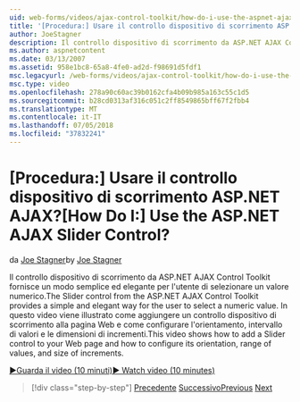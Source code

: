 ```yaml
---
uid: web-forms/videos/ajax-control-toolkit/how-do-i-use-the-aspnet-ajax-slider-control
title: '[Procedura:] Usare il controllo dispositivo di scorrimento ASP.NET AJAX? | Microsoft Docs'
author: JoeStagner
description: Il controllo dispositivo di scorrimento da ASP.NET AJAX Control Toolkit fornisce un modo semplice ed elegante per l'utente di selezionare un valore numerico. Questo video si dimostra come Active Directory...
ms.author: aspnetcontent
ms.date: 03/13/2007
ms.assetid: 958e1bc8-65a8-4fe0-ad2d-f98691d5fdf1
msc.legacyurl: /web-forms/videos/ajax-control-toolkit/how-do-i-use-the-aspnet-ajax-slider-control
msc.type: video
ms.openlocfilehash: 278a90c60ac39b0162cfa4b09b985a163c55c1d5
ms.sourcegitcommit: b28cd0313af316c051c2ff8549865bff67f2fbb4
ms.translationtype: MT
ms.contentlocale: it-IT
ms.lasthandoff: 07/05/2018
ms.locfileid: "37832241"
---
```

<a name="how-do-i-use-the-aspnet-ajax-slider-control"></a><span data-ttu-id="74a2c-105">[Procedura:] Usare il controllo dispositivo di scorrimento ASP.NET AJAX?</span><span class="sxs-lookup"><span data-stu-id="74a2c-105">[How Do I:] Use the ASP.NET AJAX Slider Control?</span></span>
====================
<span data-ttu-id="74a2c-106">da [Joe Stagner](https://github.com/JoeStagner)</span><span class="sxs-lookup"><span data-stu-id="74a2c-106">by [Joe Stagner](https://github.com/JoeStagner)</span></span>

<span data-ttu-id="74a2c-107">Il controllo dispositivo di scorrimento da ASP.NET AJAX Control Toolkit fornisce un modo semplice ed elegante per l'utente di selezionare un valore numerico.</span><span class="sxs-lookup"><span data-stu-id="74a2c-107">The Slider control from the ASP.NET AJAX Control Toolkit provides a simple and elegant way for the user to select a numeric value.</span></span> <span data-ttu-id="74a2c-108">In questo video viene illustrato come aggiungere un controllo dispositivo di scorrimento alla pagina Web e come configurare l'orientamento, intervallo di valori e le dimensioni di incrementi.</span><span class="sxs-lookup"><span data-stu-id="74a2c-108">This video shows how to add a Slider control to your Web page and how to configure its orientation, range of values, and size of increments.</span></span>

[<span data-ttu-id="74a2c-109">&#9654;Guarda il video (10 minuti)</span><span class="sxs-lookup"><span data-stu-id="74a2c-109">&#9654; Watch video (10 minutes)</span></span>](https://channel9.msdn.com/Blogs/ASP-NET-Site-Videos/how-do-i-use-the-aspnet-ajax-slider-control)

> [!div class="step-by-step"]
> <span data-ttu-id="74a2c-110">[Precedente](how-do-i-use-the-aspnet-ajax-confirmbutton-extender.md)
> [Successivo](how-do-i-use-the-aspnet-ajax-autocomplete-control.md)</span><span class="sxs-lookup"><span data-stu-id="74a2c-110">[Previous](how-do-i-use-the-aspnet-ajax-confirmbutton-extender.md)
[Next](how-do-i-use-the-aspnet-ajax-autocomplete-control.md)</span></span>
